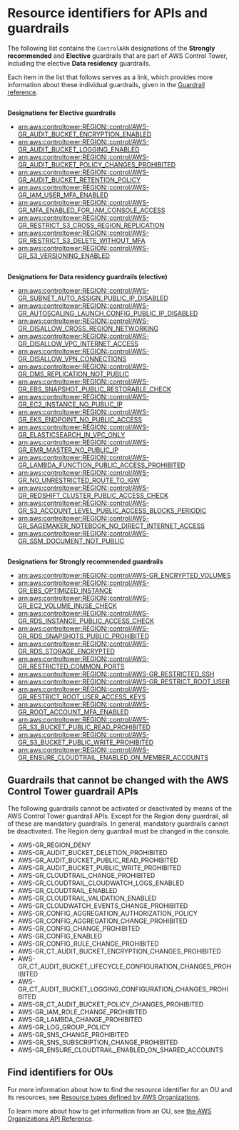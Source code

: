 # Resource identifiers for APIs and guardrails<a name="control-identifiers"></a>

The following list contains the `ControlARN` designations of the **Strongly recommended** and **Elective** guardrails that are part of AWS Control Tower, including the elective **Data residency** guardrails\. 

Each item in the list that follows serves as a link, which provides more information about these individual guardrails, given in the [Guardrail reference](guardrails-reference.md)\.

## <a name="control-arns-for-elective-gr"></a>

**Designations for Elective guardrails**
+ [arn:aws:controltower:REGION::control/AWS\-GR\_AUDIT\_BUCKET\_ENCRYPTION\_ENABLED](https://docs.aws.amazon.com/controltower/latest/userguide/elective-guardrails.html#log-archive-encryption-enabled)
+ [arn:aws:controltower:REGION::control/AWS\-GR\_AUDIT\_BUCKET\_LOGGING\_ENABLED](https://docs.aws.amazon.com/controltower/latest/userguide/elective-guardrails.html#log-archive-access-enabled)
+ [arn:aws:controltower:REGION::control/AWS\-GR\_AUDIT\_BUCKET\_POLICY\_CHANGES\_PROHIBITED](https://docs.aws.amazon.com/controltower/latest/userguide/elective-guardrails.html#log-archive-policy-changes)
+ [arn:aws:controltower:REGION::control/AWS\-GR\_AUDIT\_BUCKET\_RETENTION\_POLICY](https://docs.aws.amazon.com/controltower/latest/userguide/elective-guardrails.html#log-archive-retention-policy)
+ [arn:aws:controltower:REGION::control/AWS\-GR\_IAM\_USER\_MFA\_ENABLED](https://docs.aws.amazon.com/controltower/latest/userguide/elective-guardrails.html#disallow-access-mfa) 
+ [arn:aws:controltower:REGION::control/AWS\-GR\_MFA\_ENABLED\_FOR\_IAM\_CONSOLE\_ACCESS](https://docs.aws.amazon.com/controltower/latest/userguide/elective-guardrails.html#disallow-console-access-mfa)
+ [arn:aws:controltower:REGION::control/AWS\-GR\_RESTRICT\_S3\_CROSS\_REGION\_REPLICATION](https://docs.aws.amazon.com/controltower/latest/userguide/elective-guardrails.html#disallow-s3-ccr)
+ [arn:aws:controltower:REGION::control/AWS\-GR\_RESTRICT\_S3\_DELETE\_WITHOUT\_MFA](https://docs.aws.amazon.com/controltower/latest/userguide/elective-guardrails.html#disallow-s3-delete-mfa)
+ [arn:aws:controltower:REGION::control/AWS\-GR\_S3\_VERSIONING\_ENABLED](https://docs.aws.amazon.com/controltower/latest/userguide/elective-guardrails.html#disallow-s3-no-versioning)

## <a name="control-arns-for-dr-gr"></a>

**Designations for Data residency guardrails \(elective\)**
+ [arn:aws:controltower:REGION::control/AWS\-GR\_SUBNET\_AUTO\_ASSIGN\_PUBLIC\_IP\_DISABLED](https://docs.aws.amazon.com/controltower/latest/userguide/data-residency-guardrails.html#subnet-auto-assign-public-ip-disabled) 
+ [arn:aws:controltower:REGION::control/AWS\-GR\_AUTOSCALING\_LAUNCH\_CONFIG\_PUBLIC\_IP\_DISABLED](https://docs.aws.amazon.com/controltower/latest/userguide/data-residency-guardrails.html#autoscaling-launch-config-public-ip-disabled) 
+ [arn:aws:controltower:REGION::control/AWS\-GR\_DISALLOW\_CROSS\_REGION\_NETWORKING](https://docs.aws.amazon.com/controltower/latest/userguide/data-residency-guardrails.html#prevent-cross-region-networking)
+ [arn:aws:controltower:REGION::control/AWS\-GR\_DISALLOW\_VPC\_INTERNET\_ACCESS](https://docs.aws.amazon.com/controltower/latest/userguide/data-residency-guardrails.html#disallow-vpc-internet-access) 
+ [arn:aws:controltower:REGION::control/AWS\-GR\_DISALLOW\_VPN\_CONNECTIONS](https://docs.aws.amazon.com/controltower/latest/userguide/data-residency-guardrails.html#prevent-vpn-connection) 
+ [arn:aws:controltower:REGION::control/AWS\-GR\_DMS\_REPLICATION\_NOT\_PUBLIC](https://docs.aws.amazon.com/controltower/latest/userguide/data-residency-guardrails.html#dms-replication-not-public) 
+ [arn:aws:controltower:REGION::control/AWS\-GR\_EBS\_SNAPSHOT\_PUBLIC\_RESTORABLE\_CHECK](https://docs.aws.amazon.com/controltower/latest/userguide/data-residency-guardrails.html#ebs-snapshot-public-restorable-check) 
+ [arn:aws:controltower:REGION::control/AWS\-GR\_EC2\_INSTANCE\_NO\_PUBLIC\_IP](https://docs.aws.amazon.com/controltower/latest/userguide/data-residency-guardrails.html#ec2-instance-no-public-ip)
+ [arn:aws:controltower:REGION::control/AWS\-GR\_EKS\_ENDPOINT\_NO\_PUBLIC\_ACCESS](https://docs.aws.amazon.com/controltower/latest/userguide/data-residency-guardrails.html#eks-endpoint-no-public-access)
+ [arn:aws:controltower:REGION::control/AWS\-GR\_ELASTICSEARCH\_IN\_VPC\_ONLY](https://docs.aws.amazon.com/controltower/latest/userguide/data-residency-guardrails.html#elasticsearch-in-vpc-only)
+ [arn:aws:controltower:REGION::control/AWS\-GR\_EMR\_MASTER\_NO\_PUBLIC\_IP](https://docs.aws.amazon.com/controltower/latest/userguide/data-residency-guardrails.html#emr-master-no-public-ip)
+ [arn:aws:controltower:REGION::control/AWS\-GR\_LAMBDA\_FUNCTION\_PUBLIC\_ACCESS\_PROHIBITED](https://docs.aws.amazon.com/controltower/latest/userguide/data-residency-guardrails.html#lambda-function-public-access-prohibited)
+ [arn:aws:controltower:REGION::control/AWS\-GR\_NO\_UNRESTRICTED\_ROUTE\_TO\_IGW](https://docs.aws.amazon.com/controltower/latest/userguide/data-residency-guardrails.html#no-unrestricted-route-to-igw)
+ [arn:aws:controltower:REGION::control/AWS\-GR\_REDSHIFT\_CLUSTER\_PUBLIC\_ACCESS\_CHECK](https://docs.aws.amazon.com/controltower/latest/userguide/data-residency-guardrails.html#redshift-cluster-public-access-check)
+ [arn:aws:controltower:REGION::control/AWS\-GR\_S3\_ACCOUNT\_LEVEL\_PUBLIC\_ACCESS\_BLOCKS\_PERIODIC](https://docs.aws.amazon.com/controltower/latest/userguide/data-residency-guardrails.html#s3-account-level-public-access-blocks-periodic)
+ [arn:aws:controltower:REGION::control/AWS\-GR\_SAGEMAKER\_NOTEBOOK\_NO\_DIRECT\_INTERNET\_ACCESS](https://docs.aws.amazon.com/controltower/latest/userguide/data-residency-guardrails.html#sagemaker-notebook-no-direct-internet-access)
+ [arn:aws:controltower:REGION::control/AWS\-GR\_SSM\_DOCUMENT\_NOT\_PUBLIC](https://docs.aws.amazon.com/controltower/latest/userguide/data-residency-guardrails.html#ssm-document-not-public)

## <a name="control-arns-for-sr-gr"></a>

**Designations for Strongly recommended guardrails**
+ [arn:aws:controltower:REGION::control/AWS\-GR\_ENCRYPTED\_VOLUMES](https://docs.aws.amazon.com/controltower/latest/userguide/strongly-recommended-guardrails.html#ebs-enable-encryption)
+ [arn:aws:controltower:REGION::control/AWS\-GR\_EBS\_OPTIMIZED\_INSTANCE](https://docs.aws.amazon.com/controltower/latest/userguide/strongly-recommended-guardrails.html#disallow-not-ebs-optimized)
+ [arn:aws:controltower:REGION::control/AWS\-GR\_EC2\_VOLUME\_INUSE\_CHECK](https://docs.aws.amazon.com/controltower/latest/userguide/strongly-recommended-guardrails.html#disallow-unattached-ebs)
+ [arn:aws:controltower:REGION::control/AWS\-GR\_RDS\_INSTANCE\_PUBLIC\_ACCESS\_CHECK](https://docs.aws.amazon.com/controltower/latest/userguide/strongly-recommended-guardrails.html#disallow-rds-public-access)
+ [arn:aws:controltower:REGION::control/AWS\-GR\_RDS\_SNAPSHOTS\_PUBLIC\_PROHIBITED](https://docs.aws.amazon.com/controltower/latest/userguide/strongly-recommended-guardrails.html#disallow-rds-snapshot-public-access)
+ [arn:aws:controltower:REGION::control/AWS\-GR\_RDS\_STORAGE\_ENCRYPTED](https://docs.aws.amazon.com/controltower/latest/userguide/strongly-recommended-guardrails.html#disallow-rds-storage-unencrypted)
+ [arn:aws:controltower:REGION::control/AWS\-GR\_RESTRICTED\_COMMON\_PORTS](https://docs.aws.amazon.com/controltower/latest/userguide/strongly-recommended-guardrails.html#rdp-disallow-internet )
+ [arn:aws:controltower:REGION::control/AWS\-GR\_RESTRICTED\_SSH](https://docs.aws.amazon.com/controltower/latest/userguide/strongly-recommended-guardrails.html#ssh-disallow-internet)
+ [arn:aws:controltower:REGION::control/AWS\-GR\_RESTRICT\_ROOT\_USER](https://docs.aws.amazon.com/controltower/latest/userguide/strongly-recommended-guardrails.html#disallow-root-auser-actions)
+ [arn:aws:controltower:REGION::control/AWS\-GR\_RESTRICT\_ROOT\_USER\_ACCESS\_KEYS](https://docs.aws.amazon.com/controltower/latest/userguide/strongly-recommended-guardrails.html#disallow-root-access-keys)
+ [arn:aws:controltower:REGION::control/AWS\-GR\_ROOT\_ACCOUNT\_MFA\_ENABLED](https://docs.aws.amazon.com/controltower/latest/userguide/strongly-recommended-guardrails.html#enable-root-mfa)
+ [arn:aws:controltower:REGION::control/AWS\-GR\_S3\_BUCKET\_PUBLIC\_READ\_PROHIBITED](https://docs.aws.amazon.com/controltower/latest/userguide/strongly-recommended-guardrails.html#s3-disallow-public-read)
+ [arn:aws:controltower:REGION::control/AWS\-GR\_S3\_BUCKET\_PUBLIC\_WRITE\_PROHIBITED](https://docs.aws.amazon.com/controltower/latest/userguide/strongly-recommended-guardrails.html#s3-disallow-public-write)
+ [arn:aws:controltower:REGION::control/AWS\-GR\_ENSURE\_CLOUDTRAIL\_ENABLED\_ON\_MEMBER\_ACCOUNTS](https://docs.aws.amazon.com/controltower/latest/userguide/strongly-recommended-guardrails.html#ensure-cloudtrail-enabled-recommended)

## Guardrails that cannot be changed with the AWS Control Tower guardrail APIs<a name="cannot-change-with-gr-api"></a>

The following guardrails cannot be activated or deactivated by means of the AWS Control Tower guardrail APIs\. Except for the Region deny guardrail, all of these are mandatory guardrails\. In general, mandatory guardrails cannot be deactivated\. The Region deny guardrail must be changed in the console\.
+ AWS\-GR\_REGION\_DENY
+ AWS\-GR\_AUDIT\_BUCKET\_DELETION\_PROHIBITED
+ AWS\-GR\_AUDIT\_BUCKET\_PUBLIC\_READ\_PROHIBITED
+ AWS\-GR\_AUDIT\_BUCKET\_PUBLIC\_WRITE\_PROHIBITED
+ AWS\-GR\_CLOUDTRAIL\_CHANGE\_PROHIBITED
+ AWS\-GR\_CLOUDTRAIL\_CLOUDWATCH\_LOGS\_ENABLED
+ AWS\-GR\_CLOUDTRAIL\_ENABLED
+ AWS\-GR\_CLOUDTRAIL\_VALIDATION\_ENABLED
+ AWS\-GR\_CLOUDWATCH\_EVENTS\_CHANGE\_PROHIBITED
+ AWS\-GR\_CONFIG\_AGGREGATION\_AUTHORIZATION\_POLICY
+ AWS\-GR\_CONFIG\_AGGREGATION\_CHANGE\_PROHIBITED
+ AWS\-GR\_CONFIG\_CHANGE\_PROHIBITED
+ AWS\-GR\_CONFIG\_ENABLED
+ AWS\-GR\_CONFIG\_RULE\_CHANGE\_PROHIBITED
+ AWS\-GR\_CT\_AUDIT\_BUCKET\_ENCRYPTION\_CHANGES\_PROHIBITED
+ AWS\-GR\_CT\_AUDIT\_BUCKET\_LIFECYCLE\_CONFIGURATION\_CHANGES\_PROHIBITED
+ AWS\-GR\_CT\_AUDIT\_BUCKET\_LOGGING\_CONFIGURATION\_CHANGES\_PROHIBITED
+ AWS\-GR\_CT\_AUDIT\_BUCKET\_POLICY\_CHANGES\_PROHIBITED
+ AWS\-GR\_IAM\_ROLE\_CHANGE\_PROHIBITED
+ AWS\-GR\_LAMBDA\_CHANGE\_PROHIBITED
+ AWS\-GR\_LOG\_GROUP\_POLICY
+ AWS\-GR\_SNS\_CHANGE\_PROHIBITED
+ AWS\-GR\_SNS\_SUBSCRIPTION\_CHANGE\_PROHIBITED
+ AWS\-GR\_ENSURE\_CLOUDTRAIL\_ENABLED\_ON\_SHARED\_ACCOUNTS

## Find identifiers for OUs<a name="identifiers-for-ous"></a>

For more information about how to find the resource identifier for an OU and its resources, see [Resource types defined by AWS Organizations](https://docs.aws.amazon.com/service-authorization/latest/reference/list_awsorganizations.html#awsorganizations-resources-for-iam-policies)\.

To learn more about how to get information from an OU, see [the AWS Organizations API Reference](https://docs.aws.amazon.com/organizations/latest/APIReference/API_DescribeOrganizationalUnit.html)\.